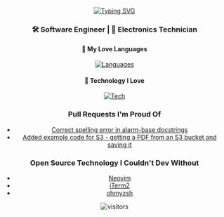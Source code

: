 <p align="center" style="margin-bottom: 20px;">
  <a href="https://git.io/typing-svg">
    <img src="https://readme-typing-svg.herokuapp.com?font=Fira+Code&pause=1000&color=003B00&background=0D0208&center=true&vCenter=true&width=435&lines=Grant+Starkman" alt="Typing SVG" />
  </a>
</p>

<div align="center">

### 🛠 Software Engineer | 🧪 Electronics Technician

#### 💖 My Love Languages
[![Languages](https://skillicons.dev/icons?i=cpp,ts,c,react)](https://skillicons.dev)

#### 🤩 Technology I Love
[![Tech](https://skillicons.dev/icons?i=vim,git,aws)](https://skillicons.dev)

</div>

<div align="center">

### Pull Requests I'm Proud Of

- [Correct spelling error in alarm-base docstrings](https://github.com/aws/aws-cdk/pull/26781)
- [Added example code for S3 - getting a PDF from an S3 bucket and saving it](https://github.com/awsdocs/aws-doc-sdk-examples/pull/4477)

</div>

<div align="center">

### Open Source Technology I Couldn't Dev Without

- [Neovim](https://github.com/neovim/neovim)
- [iTerm2](https://github.com/gnachman/iTerm2)
- [ohmyzsh](https://github.com/ohmyzsh/ohmyzsh)

</div>

<div align="center">

![visitors](https://visitor-badge.glitch.me/badge?page_id=7empestx.visitor-badge)

</div>
